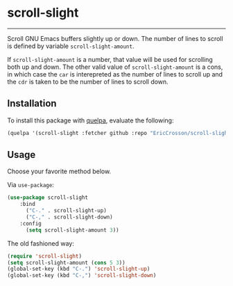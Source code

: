 # scroll-slight
---

Scroll GNU Emacs buffers slightly up or down. The number of lines to
scroll is defined by variable `scroll-slight-amount`.

If `scroll-slight-amount` is a number, that value will be used for
scrolling both up and down. The other valid value of
`scroll-slight-amount` is a cons, in which case the `car` is
interepreted as the number of lines to scroll up and the `cdr` is
taken to be the number of lines to scroll down.

## Installation

To install this package with
[quelpa](https://github.com/quelpa/quelpa), evaluate the following:

```lisp
(quelpa '(scroll-slight :fetcher github :repo "EricCrosson/scroll-slight"))
```

## Usage

Choose your favorite method below.

Via `use-package`:

```lisp
(use-package scroll-slight
	:bind
      ("C-." . scroll-slight-up)
      ("C-," . scroll-slight-down)
	:config
  	  (setq scroll-slight-amount 3))
```

The old fashioned way:

```lisp
(require 'scroll-slight)
(setq scroll-slight-amount (cons 5 3))
(global-set-key (kbd "C-.") 'scroll-slight-up)
(global-set-key (kbd "C-,") 'scroll-slight-down)
```
